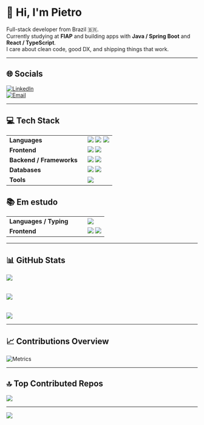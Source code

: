 # 👋 Hi, I'm Pietro

Full-stack developer from Brazil 🇧🇷.  
Currently studying at **FIAP** and building apps with **Java / Spring Boot** and **React / TypeScript**.  
I care about clean code, good DX, and shipping things that work.

---

## 🌐 Socials  
[![LinkedIn](https://img.shields.io/badge/LinkedIn-%230077B5.svg?logo=linkedin&logoColor=white)](https://www.linkedin.com/in/pietrowilhelm/)  
[![Email](https://img.shields.io/badge/Email-D14836?logo=gmail&logoColor=white)](https://mail.google.com/mail/u/0/?hl=pt-BR#inbox)

---

## 💻 Tech Stack
<table>
  <tr>
    <td width="190"><strong>Languages</strong></td>
    <td>
      <img src="https://img.shields.io/badge/Java-ED8B00?style=for-the-badge&logo=openjdk&logoColor=white" />
      <img src="https://img.shields.io/badge/JavaScript-323330?style=for-the-badge&logo=javascript&logoColor=F7DF1E" />
      <img src="https://img.shields.io/badge/Python-3776AB?style=for-the-badge&logo=python&logoColor=white" />
    </td>
  </tr>
  <tr>
    <td><strong>Frontend</strong></td>
    <td>
      <img src="https://img.shields.io/badge/HTML5-E34F26?style=for-the-badge&logo=html5&logoColor=white" />
      <img src="https://img.shields.io/badge/CSS3-1572B6?style=for-the-badge&logo=css3&logoColor=white" />
    </td>
  </tr>
  <tr>
    <td><strong>Backend / Frameworks</strong></td>
    <td>
      <img src="https://img.shields.io/badge/Django-092E20?style=for-the-badge&logo=django&logoColor=white" />
      <img src="https://img.shields.io/badge/Spring%20Boot-6DB33F?style=for-the-badge&logo=springboot&logoColor=white" />
    </td>
  </tr>
  <tr>
    <td><strong>Databases</strong></td>
    <td>
      <img src="https://img.shields.io/badge/MySQL-4479A1?style=for-the-badge&logo=mysql&logoColor=white" />
      <img src="https://img.shields.io/badge/PostgreSQL-316192?style=for-the-badge&logo=postgresql&logoColor=white" />
    </td>
  </tr>
  <tr>
    <td><strong>Tools</strong></td>
    <td>
      <img src="https://img.shields.io/badge/Git-F05033?style=for-the-badge&logo=git&logoColor=white" />
    </td>
  </tr>
</table>

## 📚 Em estudo
<table>
  <tr>
    <td width="190"><strong>Languages / Typing</strong></td>
    <td>
      <img src="https://img.shields.io/badge/TypeScript-007ACC?style=for-the-badge&logo=typescript&logoColor=white" />
    </td>
  </tr>
  <tr>
    <td><strong>Frontend</strong></td>
    <td>
      <img src="https://img.shields.io/badge/React-20232A?style=for-the-badge&logo=react&logoColor=61DAFB" />
      <img src="https://img.shields.io/badge/Bootstrap-7952B3?style=for-the-badge&logo=bootstrap&logoColor=white" />
    </td>
  </tr>
</table>

---

## 📊 GitHub Stats  
![](https://github-readme-stats.vercel.app/api?username=PietroWilhelm&theme=dark&hide_border=false&include_all_commits=false&count_private=false)  
<br/>  
![](https://streak-stats.demolab.com?user=PietroWilhelm&theme=dark&hide_border=false)  
<br/>  
![](https://github-readme-stats.vercel.app/api/top-langs/?username=PietroWilhelm&theme=dark&hide_border=false&include_all_commits=false&count_private=false&layout=compact)

---

## 📈 Contributions Overview  
![Metrics](https://metrics.lecoq.io/PietroWilhelm?template=classic&isocalendar=1&languages=1&activity=1&notable=1&isocalendar.duration=full-year&languages.limit=8&config.timezone=America%2FSao_Paulo)

---

## 🔝 Top Contributed Repos  
![](https://github-contributor-stats.vercel.app/api?username=PietroWilhelm&limit=5&theme=radical&combine_all_yearly_contributions=true)

---

[![](https://visitcount.itsvg.in/api?id=PietroWilhelm&icon=9&color=6)](https://visitcount.itsvg.in)
